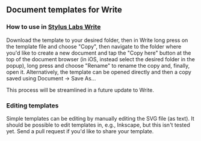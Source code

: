 ## Document templates for Write ##

### How to use in [Stylus Labs Write](http://www.styluslabs.com/) ###

Download the template to your desired folder, then in Write long press on the template file and choose "Copy", then navigate to the folder where you'd like to create a new document and tap the "Copy here" button at the top of the document browser (in iOS, instead select the desired folder in the popup), long press and choose "Rename" to rename the copy and, finally, open it.  Alternatively, the template can be opened directly and then a copy saved using Document -> Save As...

This process will be streamlined in a future update to Write.


### Editing templates ###

Simple templates can be editing by manually editing the SVG file (as text).  It should be possible to edit templates in, e.g., Inkscape, but this isn't tested yet.  Send a pull request if you'd like to share your template.

